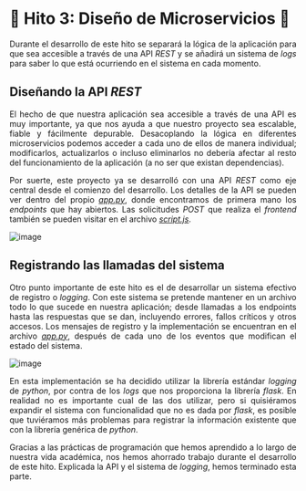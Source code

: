 # 🔬 Hito 3: Diseño de Microservicios 🔬

<p align="justify">Durante el desarrollo de este hito se separará la lógica de la aplicación para que sea accesible a través de una API <em>REST</em> y se añadirá un sistema de <em>logs</em> para saber lo que está ocurriendo en el sistema en cada momento.</p>

## Diseñando la API <em>REST</em>
<p align="justify">El hecho de que nuestra aplicación sea accesible a través de una API es muy importante, ya que nos ayuda a que nuestro proyecto sea escalable, fiable y fácilmente depurable. Desacoplando la lógica en diferentes microservicios podemos acceder a cada uno de ellos de manera individual; modificarlos, actualizarlos o incluso eliminarlos no debería afectar al resto del funcionamiento de la aplicación (a no ser que existan dependencias).</p>
<p align="justify">Por suerte, este proyecto ya se desarrolló con una API <em>REST</em> como eje central desde el comienzo del desarrollo. Los detalles de la API se pueden ver dentro del propio <em><a href="https://github.com/Angburmun/image-sequence-classifier/blob/main/app.py">app.py</a></em>, donde encontramos de primera mano los <em>endpoints</em> que hay abiertos. Las solicitudes <em>POST</em> que realiza el <em>frontend</em> también se pueden visitar en el archivo <em><a href="https://github.com/Angburmun/image-sequence-classifier/blob/main/static/script.js">script.js</a></em>.</p>

![image](https://github.com/user-attachments/assets/38e83312-746c-4513-ae60-90239e14d919)

## Registrando las llamadas del sistema
<p align="justify">Otro punto importante de este hito es el de desarrollar un sistema efectivo de registro o <em>logging</em>. Con este sistema se pretende mantener en un archivo todo lo que sucede en nuestra aplicación; desde llamadas a los endpoints hasta las respuestas que se dan, incluyendo errores, fallos críticos y otros accesos. Los mensajes de registro y la implementación se encuentran en el archivo <em><a href="https://github.com/Angburmun/image-sequence-classifier/blob/main/app.py">app.py</a></em>, después de cada uno de los eventos que modifican el estado del sistema.</p>

![image](https://github.com/user-attachments/assets/cf392e66-e8e1-4f1e-9c5f-1d4681061b99)

<p align="justify">En esta implementación se ha decidido utilizar la librería estándar <em>logging</em> de <em>python</em>, por contra de los <em>logs</em> que nos proporciona la librería <em>flask</em>. En realidad no es importante cual de las dos utilizar, pero si quisiéramos expandir el sistema con funcionalidad que no es dada por <em>flask</em>, es posible que tuviéramos más problemas para registrar la información existente que con la librería genérica de <em>python</em>.</p>

<p align="justify">Gracias a las prácticas de programación que hemos aprendido a lo largo de nuestra vida académica, nos hemos ahorrado trabajo durante el desarrollo de este hito. Explicada la API y el sistema de <em>logging</em>, hemos terminado esta parte.</p>
